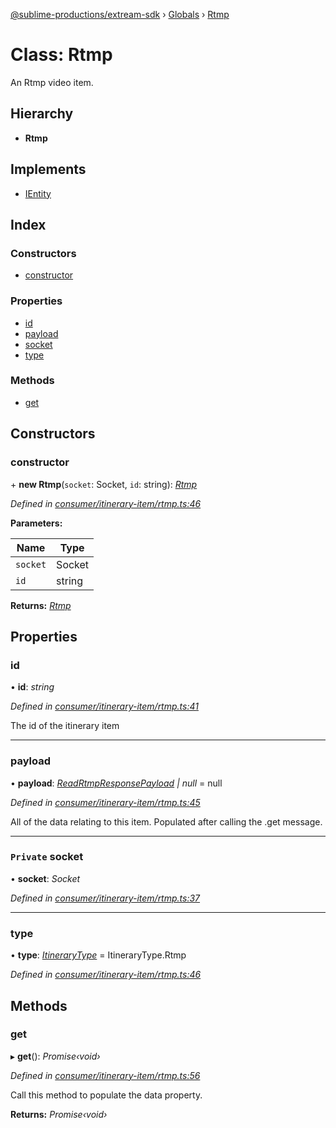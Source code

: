 [@sublime-productions/extream-sdk](../README.md) › [Globals](../globals.md) › [Rtmp](rtmp.md)

# Class: Rtmp

An Rtmp video item.

## Hierarchy

* **Rtmp**

## Implements

* [IEntity](../interfaces/ientity.md)

## Index

### Constructors

* [constructor](rtmp.md#constructor)

### Properties

* [id](rtmp.md#id)
* [payload](rtmp.md#payload)
* [socket](rtmp.md#private-socket)
* [type](rtmp.md#type)

### Methods

* [get](rtmp.md#get)

## Constructors

###  constructor

\+ **new Rtmp**(`socket`: Socket, `id`: string): *[Rtmp](rtmp.md)*

*Defined in [consumer/itinerary-item/rtmp.ts:46](https://github.com/Extream-SaaS/ex-sdk/blob/991f539/src/consumer/itinerary-item/rtmp.ts#L46)*

**Parameters:**

Name | Type |
------ | ------ |
`socket` | Socket |
`id` | string |

**Returns:** *[Rtmp](rtmp.md)*

## Properties

###  id

• **id**: *string*

*Defined in [consumer/itinerary-item/rtmp.ts:41](https://github.com/Extream-SaaS/ex-sdk/blob/991f539/src/consumer/itinerary-item/rtmp.ts#L41)*

The id of the itinerary item

___

###  payload

• **payload**: *[ReadRtmpResponsePayload](../interfaces/readrtmpresponsepayload.md) | null* = null

*Defined in [consumer/itinerary-item/rtmp.ts:45](https://github.com/Extream-SaaS/ex-sdk/blob/991f539/src/consumer/itinerary-item/rtmp.ts#L45)*

All of the data relating to this item. Populated after calling the .get message.

___

### `Private` socket

• **socket**: *Socket*

*Defined in [consumer/itinerary-item/rtmp.ts:37](https://github.com/Extream-SaaS/ex-sdk/blob/991f539/src/consumer/itinerary-item/rtmp.ts#L37)*

___

###  type

• **type**: *[ItineraryType](../enums/itinerarytype.md)* = ItineraryType.Rtmp

*Defined in [consumer/itinerary-item/rtmp.ts:46](https://github.com/Extream-SaaS/ex-sdk/blob/991f539/src/consumer/itinerary-item/rtmp.ts#L46)*

## Methods

###  get

▸ **get**(): *Promise‹void›*

*Defined in [consumer/itinerary-item/rtmp.ts:56](https://github.com/Extream-SaaS/ex-sdk/blob/991f539/src/consumer/itinerary-item/rtmp.ts#L56)*

Call this method to populate the data property.

**Returns:** *Promise‹void›*
